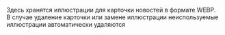 Здесь хранятся иллюстрации для карточки новостей в формате WEBP.  
В случае удаление карточки или замене иллюстрации неиспользуемые иллюстрации автоматически удаляются